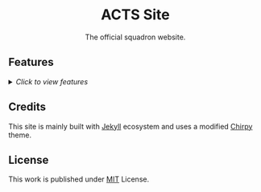 <div align="center">

  # ACTS Site

  The official squadron website.

</div>

## Features

<details>
  <summary>
    <i>Click to view features</i>
  </summary>
  <p>

  - Dark / Light Theme Mode
  - Homepage With Widgets
  - Interactive Base Map
  - Schedules of Businesses on Base
  - Liberty Guide Summary
  - Interactive Liberty Limits Map
  - Resources
  - Contacts Page
  - Information About ACTS and Courses

  </p>
</details>

## Credits

This site is mainly built with [Jekyll][jekyllrb] ecosystem and uses a modified [Chirpy][chirpy] theme.

## License

This work is published under [MIT][mit] License.

[jekyllrb]: https://jekyllrb.com/
[chirpy]: https://github.com/cotes2020/jekyll-theme-chirpy
[mit]: https://github.com/Air-Control-Training-Squadron/acts-site/blob/master/LICENSE
